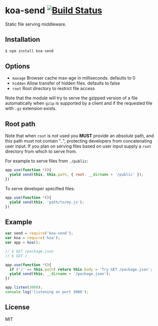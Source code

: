 
# koa-send [![Build Status](https://travis-ci.org/koajs/send.png)](https://travis-ci.org/koajs/send)

 Static file serving middleware.

## Installation

```js
$ npm install koa-send
```

## Options

 - `maxage` Browser cache max-age in milliseconds. defaults to 0
 - `hidden` Allow transfer of hidden files. defaults to false
 - `root` Root directory to restrict file access

Note that the module will try to serve the gzipped version of a file automatically when `gzip` is supported by a client and if the requested file with `.gz` extension exists.

## Root path

  Note that when `root` is _not_ used you __MUST__ provide an _absolute_
  path, and this path must not contain "..", protecting developers from
  concatenating user input. If you plan on serving files based on
  user input supply a `root` directory from which to serve from.

  For example to serve files from `./public`:

```js
app.use(function *(){
  yield send(this, this.path, { root: __dirname + '/public' });
})
```

  To serve developer specified files:

```js
app.use(function *(){
  yield send(this, 'path/to/my.js');
})
```

## Example

```js
var send = require('koa-send');
var koa = require('koa');
var app = koa();

// $ GET /package.json
// $ GET /

app.use(function *(){
  if ('/' == this.path) return this.body = 'Try GET /package.json';
  yield send(this, __dirname + '/package.json');
})

app.listen(3000);
console.log('listening on port 3000');
```

## License

  MIT
